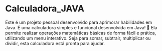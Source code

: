 # Calculadora_JAVA
Este é um projeto pessoal desenvolvido para aprimorar habilidades em Java. É uma calculadora simples e funcional desenvolvida em Java!  🚀 Ela permite realizar operações matemáticas básicas de forma fácil e prática, utilizando um menu interativo. Seja para somar, subtrair, multiplicar ou dividir,  esta calculadora está pronta para ajudar.
